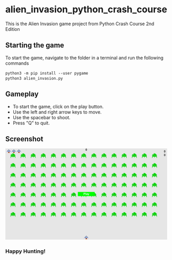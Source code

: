 # alien_invasion_python_crash_course
This is the Alien Invasion game project from Python Crash Course 2nd Edition

## Starting the game
To start the game, navigate to the folder in a terminal and run the following commands
```
python3 -m pip install --user pygame
python3 alien_invasion.py
```

## Gameplay
- To start the game, click on the play button.
- Use the left and right arrow keys to move.
- Use the spacebar to shoot.
- Press "Q" to quit.

## Screenshot
![Screenshot of the game](gamescreenshot.png)

### Happy Hunting!